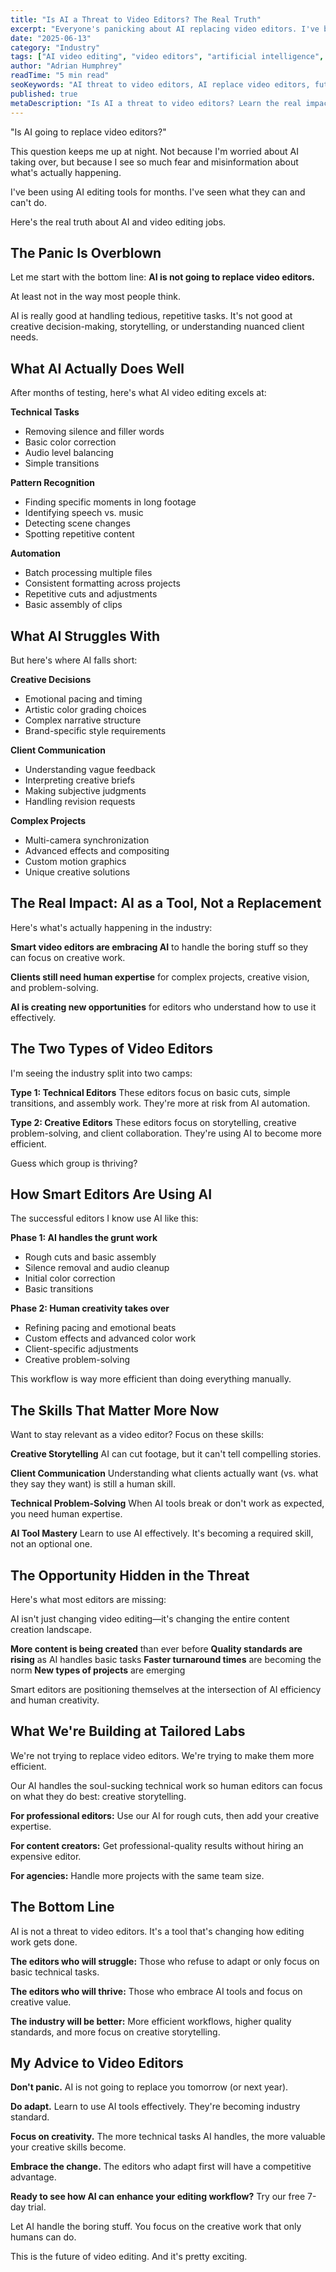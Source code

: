 ```yaml
---
title: "Is AI a Threat to Video Editors? The Real Truth"
excerpt: "Everyone's panicking about AI replacing video editors. I've been using AI editing tools for months. Here's what's actually happening."
date: "2025-06-13"
category: "Industry"
tags: ["AI video editing", "video editors", "artificial intelligence", "future of editing", "content creation"]
author: "Adrian Humphrey"
readTime: "5 min read"
seoKeywords: "AI threat to video editors, AI replace video editors, future of video editing, AI video editing jobs"
published: true
metaDescription: "Is AI a threat to video editors? Learn the real impact of AI on video editing jobs and why creative professionals shouldn't panic."
---
```


"Is AI going to replace video editors?"

This question keeps me up at night. Not because I'm worried about AI taking over, but because I see so much fear and misinformation about what's actually happening.

I've been using AI editing tools for months. I've seen what they can and can't do.

Here's the real truth about AI and video editing jobs.

## The Panic Is Overblown

Let me start with the bottom line: **AI is not going to replace video editors.**

At least not in the way most people think.

AI is really good at handling tedious, repetitive tasks. It's not good at creative decision-making, storytelling, or understanding nuanced client needs.

## What AI Actually Does Well

After months of testing, here's what AI video editing excels at:

**Technical Tasks**
- Removing silence and filler words
- Basic color correction
- Audio level balancing
- Simple transitions

**Pattern Recognition**
- Finding specific moments in long footage
- Identifying speech vs. music
- Detecting scene changes
- Spotting repetitive content

**Automation**
- Batch processing multiple files
- Consistent formatting across projects
- Repetitive cuts and adjustments
- Basic assembly of clips

## What AI Struggles With

But here's where AI falls short:

**Creative Decisions**
- Emotional pacing and timing
- Artistic color grading choices
- Complex narrative structure
- Brand-specific style requirements

**Client Communication**
- Understanding vague feedback
- Interpreting creative briefs
- Making subjective judgments
- Handling revision requests

**Complex Projects**
- Multi-camera synchronization
- Advanced effects and compositing
- Custom motion graphics
- Unique creative solutions

## The Real Impact: AI as a Tool, Not a Replacement

Here's what's actually happening in the industry:

**Smart video editors are embracing AI** to handle the boring stuff so they can focus on creative work.

**Clients still need human expertise** for complex projects, creative vision, and problem-solving.

**AI is creating new opportunities** for editors who understand how to use it effectively.

## The Two Types of Video Editors

I'm seeing the industry split into two camps:

**Type 1: Technical Editors**
These editors focus on basic cuts, simple transitions, and assembly work. They're more at risk from AI automation.

**Type 2: Creative Editors**
These editors focus on storytelling, creative problem-solving, and client collaboration. They're using AI to become more efficient.

Guess which group is thriving?

## How Smart Editors Are Using AI

The successful editors I know use AI like this:

**Phase 1: AI handles the grunt work**
- Rough cuts and basic assembly
- Silence removal and audio cleanup
- Initial color correction
- Basic transitions

**Phase 2: Human creativity takes over**
- Refining pacing and emotional beats
- Custom effects and advanced color work
- Client-specific adjustments
- Creative problem-solving

This workflow is way more efficient than doing everything manually.

## The Skills That Matter More Now

Want to stay relevant as a video editor? Focus on these skills:

**Creative Storytelling**
AI can cut footage, but it can't tell compelling stories.

**Client Communication**
Understanding what clients actually want (vs. what they say they want) is still a human skill.

**Technical Problem-Solving**
When AI tools break or don't work as expected, you need human expertise.

**AI Tool Mastery**
Learn to use AI effectively. It's becoming a required skill, not an optional one.

## The Opportunity Hidden in the Threat

Here's what most editors are missing:

AI isn't just changing video editing—it's changing the entire content creation landscape.

**More content is being created** than ever before
**Quality standards are rising** as AI handles basic tasks
**Faster turnaround times** are becoming the norm
**New types of projects** are emerging

Smart editors are positioning themselves at the intersection of AI efficiency and human creativity.

## What We're Building at Tailored Labs

We're not trying to replace video editors. We're trying to make them more efficient.

Our AI handles the soul-sucking technical work so human editors can focus on what they do best: creative storytelling.

**For professional editors:** Use our AI for rough cuts, then add your creative expertise.

**For content creators:** Get professional-quality results without hiring an expensive editor.

**For agencies:** Handle more projects with the same team size.

## The Bottom Line

AI is not a threat to video editors. It's a tool that's changing how editing work gets done.

**The editors who will struggle:** Those who refuse to adapt or only focus on basic technical tasks.

**The editors who will thrive:** Those who embrace AI tools and focus on creative value.

**The industry will be better:** More efficient workflows, higher quality standards, and more focus on creative storytelling.

## My Advice to Video Editors

**Don't panic.** AI is not going to replace you tomorrow (or next year).

**Do adapt.** Learn to use AI tools effectively. They're becoming industry standard.

**Focus on creativity.** The more technical tasks AI handles, the more valuable your creative skills become.

**Embrace the change.** The editors who adapt first will have a competitive advantage.

**Ready to see how AI can enhance your editing workflow?** Try our free 7-day trial.

Let AI handle the boring stuff. You focus on the creative work that only humans can do.

This is the future of video editing. And it's pretty exciting.